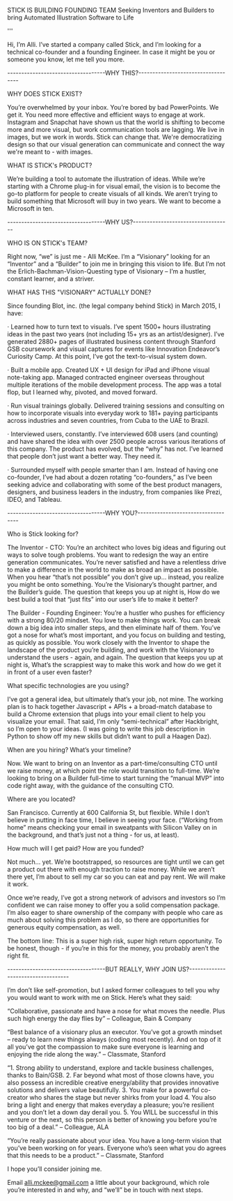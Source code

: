 STICK IS BUILDING FOUNDING TEAM
Seeking Inventors and Builders to bring Automated Illustration Software to Life

'''

Hi, I’m Alli. I’ve started a company called Stick, and I’m looking for a technical co-founder and a founding Engineer. In case it might be you or someone you know, let me tell you more.
 
-----------------------------------WHY THIS?-----------------------------------

WHY DOES STICK EXIST?
 
You’re overwhelmed by your inbox. You’re bored by bad PowerPoints. We get it. You need more effective and efficient ways to engage at work. Instagram and Snapchat have shown us that the world is shifting to become more and more visual, but work communication tools are lagging.  We live in images, but we work in words. Stick can change that. We're democratizing design so that our visual generation can communicate and connect the way we're meant to - with images.
 
WHAT IS STICK's PRODUCT?
 
We’re building a tool to automate the illustration of ideas. While we’re starting with a Chrome plug-in for visual email, the vision is to become the go-to platform for people to create visuals of all kinds. We aren’t trying to build something that Microsoft will buy in two years. We want to become a Microsoft in ten.
 
-----------------------------------WHY US?-----------------------------------

WHO IS ON STICK's TEAM?
 
Right now, “we” is just me - Alli McKee. I’m a “Visionary” looking for an “Inventor” and a “Builder” to join me in bringing this vision to life. But I’m not the Erlich-Bachman-Vision-Questing type of Visionary – I’m a hustler, constant learner, and a striver.
 
WHAT HAS THIS "VISIONARY" ACTUALLY DONE?

Since founding Blot, inc. (the legal company behind Stick) in March 2015, I have:

·   Learned how to turn text to visuals. I’ve spent 1500+ hours illustrating ideas in the past two years (not including 15+ yrs as an artist/designer). I’ve generated 2880+ pages of illustrated business content through Stanford GSB coursework and visual captures for events like Innovation Endeavor’s Curiosity Camp. At this point, I’ve got the text-to-visual system down.
 
·   Built a mobile app. Created UX + UI design for iPad and iPhone visual note-taking app. Managed contracted engineer overseas throughout multiple iterations of the mobile development process. The app was a total flop, but I learned why, pivoted, and moved forward.
 
·   Run visual trainings globally. Delivered training sessions and consulting on how to incorporate visuals into everyday work to 181+ paying participants across industries and seven countries, from Cuba to the UAE to Brazil. 
 
·   Interviewed users, constantly. I’ve interviewed 608 users (and counting) and have shared the idea with over 2500 people across various iterations of this company. The product has evolved, but the “why” has not. I’ve learned that people don’t just want a better way. They need it.
 
·   Surrounded myself with people smarter than I am. Instead of having one co-founder, I’ve had about a dozen rotating “co-founders,” as I’ve been seeking advice and collaborating with some of the best product managers, designers, and business leaders in the industry, from companies like Prezi, IDEO, and Tableau.
 
-----------------------------------WHY YOU?----------------------------------- 
 
Who is Stick looking for?
 
The Inventor - CTO: You’re an architect who loves big ideas and figuring out ways to solve tough problems. You want to redesign the way an entire generation communicates. You’re never satisfied and have a relentless drive to make a difference in the world to make as broad an impact as possible. When you hear “that’s not possible” you don’t give up… instead, you realize you might be onto something. You’re the Visionary’s thought partner, and the Builder’s guide. The question that keeps you up at night is, How do we best build a tool that “just fits” into our user’s life to make it better?
 
The Builder - Founding Engineer: You’re a hustler who pushes for efficiency with a strong 80/20 mindset. You love to make things work. You can break down a big idea into smaller steps, and then eliminate half of them. You’ve got a nose for what’s most important, and you focus on building and testing, as quickly as possible. You work closely with the Inventor to shape the landscape of the product you’re building, and work with the Visionary to understand the users - again, and again. The question that keeps you up at night is, What’s the scrappiest way to make this work and how do we get it in front of a user even faster?
 
What specific technologies are you using?
 
I’ve got a general idea, but ultimately that’s your job, not mine. The working plan is to hack together Javascript + APIs + a broad-match database to build a Chrome extension that plugs into your email client to help you visualize your email. That said, I’m only “semi-technical” after Hackbright, so I’m open to your ideas. (I was going to write this job description in Python to show off my new skills but didn’t want to pull a Haagen Daz).
 
When are you hiring? What’s your timeline?
 
Now. We want to bring on an Inventor as a part-time/consulting CTO until we raise money, at which point the role would transition to full-time. We’re looking to bring on a Builder full-time to start turning the “manual MVP” into code right away, with the guidance of the consulting CTO.
 
Where are you located?
 
San Francisco. Currently at 600 California St, but flexible. While I don’t believe in putting in face time, I believe in seeing your face. (“Working from home” means checking your email in sweatpants with Silicon Valley on in the background, and that’s just not a thing - for us, at least).
 
How much will I get paid? How are you funded?
 
Not much… yet. We’re bootstrapped, so resources are tight until we can get a product out there with enough traction to raise money. While we aren’t there yet, I’m about to sell my car so you can eat and pay rent. We will make it work.
 
Once we’re ready, I’ve got a strong network of advisors and investors so I’m confident we can raise money to offer you a solid compensation package. I’m also eager to share ownership of the company with people who care as much about solving this problem as I do, so there are opportunities for generous equity compensation, as well.
 
The bottom line: This is a super high risk, super high return opportunity. To be honest, though - if you’re in this for the money, you probably aren’t the right fit.

-----------------------------------BUT REALLY, WHY JOIN US?-----------------------------------
 
I’m don’t like self-promotion, but I asked former colleagues to tell you why you would want to work with me on Stick. Here’s what they said:
 
“Collaborative, passionate and have a nose for what moves the needle. Plus such high energy the day flies by” 
– Colleague, Bain & Company
 
“Best balance of a visionary plus an executor. You’ve got a growth mindset – ready to learn new things always (coding most recently). And on top of it all you’ve got the compassion to make sure everyone is learning and enjoying the ride along the way.” 
– Classmate, Stanford
 
“1. Strong ability to understand, explore and tackle business challenges, thanks to Bain/GSB. 2. Far beyond what most of those clowns have, you also possess an incredible creative energy/ability that provides innovative solutions and delivers value beautifully. 3. You make for a powerful co-creator who shares the stage but never shirks from your load 4. You also bring a light and energy that makes everyday a pleasure; you’re resilient and you don’t let a down day derail you. 5. You WILL be successful in this venture or the next, so this person is better of knowing you before you’re too big of a deal.” 
– Colleague, ALA
 
“You’re really passionate about your idea. You have a long-term vision that you’ve been working on for years. Everyone who’s seen what you do agrees that this needs to be a product.” 
– Classmate, Stanford
 
I hope you’ll consider joining me. 

Email alli.mckee@gmail.com a little about your background, which role you’re interested in and why, and “we’ll” be in touch with next steps.
 


